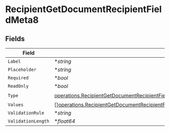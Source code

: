# RecipientGetDocumentRecipientFieldMeta8


## Fields

| Field                                                                                                                                                                                                                                                          | Type                                                                                                                                                                                                                                                           | Required                                                                                                                                                                                                                                                       | Description                                                                                                                                                                                                                                                    |
| -------------------------------------------------------------------------------------------------------------------------------------------------------------------------------------------------------------------------------------------------------------- | -------------------------------------------------------------------------------------------------------------------------------------------------------------------------------------------------------------------------------------------------------------- | -------------------------------------------------------------------------------------------------------------------------------------------------------------------------------------------------------------------------------------------------------------- | -------------------------------------------------------------------------------------------------------------------------------------------------------------------------------------------------------------------------------------------------------------- |
| `Label`                                                                                                                                                                                                                                                        | **string*                                                                                                                                                                                                                                                      | :heavy_minus_sign:                                                                                                                                                                                                                                             | N/A                                                                                                                                                                                                                                                            |
| `Placeholder`                                                                                                                                                                                                                                                  | **string*                                                                                                                                                                                                                                                      | :heavy_minus_sign:                                                                                                                                                                                                                                             | N/A                                                                                                                                                                                                                                                            |
| `Required`                                                                                                                                                                                                                                                     | **bool*                                                                                                                                                                                                                                                        | :heavy_minus_sign:                                                                                                                                                                                                                                             | N/A                                                                                                                                                                                                                                                            |
| `ReadOnly`                                                                                                                                                                                                                                                     | **bool*                                                                                                                                                                                                                                                        | :heavy_minus_sign:                                                                                                                                                                                                                                             | N/A                                                                                                                                                                                                                                                            |
| `Type`                                                                                                                                                                                                                                                         | [operations.RecipientGetDocumentRecipientFieldMetaDocumentsRecipientsResponse200ApplicationJSONResponseBodyFields8Type](../../models/operations/recipientgetdocumentrecipientfieldmetadocumentsrecipientsresponse200applicationjsonresponsebodyfields8type.md) | :heavy_check_mark:                                                                                                                                                                                                                                             | N/A                                                                                                                                                                                                                                                            |
| `Values`                                                                                                                                                                                                                                                       | [][operations.RecipientGetDocumentRecipientFieldMetaDocumentsRecipientsValues](../../models/operations/recipientgetdocumentrecipientfieldmetadocumentsrecipientsvalues.md)                                                                                     | :heavy_minus_sign:                                                                                                                                                                                                                                             | N/A                                                                                                                                                                                                                                                            |
| `ValidationRule`                                                                                                                                                                                                                                               | **string*                                                                                                                                                                                                                                                      | :heavy_minus_sign:                                                                                                                                                                                                                                             | N/A                                                                                                                                                                                                                                                            |
| `ValidationLength`                                                                                                                                                                                                                                             | **float64*                                                                                                                                                                                                                                                     | :heavy_minus_sign:                                                                                                                                                                                                                                             | N/A                                                                                                                                                                                                                                                            |